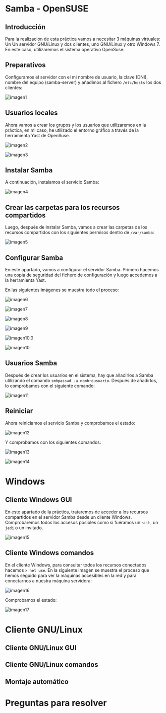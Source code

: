 # Samba - OpenSUSE

## Introducción

Para la realización de esta práctica vamos a necesitar 3 máquinas virtuales: Un Un servidor GNU/Linux y dos clientes, uno GNU/Linux y otro Windows 7. En este caso, utilizaremos el sistema operativo OpenSuse.

## Preparativos

Configuramos el servidor con el mi nombre de usuario, la clave (DNI), nombre del equipo (samba-server) y añadimos al fichero `/etc/hosts` los dos clientes:

![imagen1](./images/01.png)

## Usuarios locales

Ahora vamos a crear los grupos y los usuarios que utilizaremos en la práctica, en mi caso, he utilizado el entorno gráfico a través de la herramienta Yast de OpenSuse.

![imagen2](./images/02.png)

![imagen3](./images/03.png)

## Instalar Samba

A continuación, instalamos el servicio Samba:

![imagen4](./images/04.png)

## Crear las carpetas para los recursos compartidos

Luego, después de instalar Samba, vamos a crear las carpetas de los recursos compartidos con los siguientes permisos dentro de `/var/samba`:

![imagen5](./images/05.png)

## Configurar Samba

En este apartado, vamos a configurar el servidor Samba. Primero hacemos una copia de seguridad del fichero de configuración y luego accedemos a la herramienta Yast.

En las siguientes imágenes se muestra todo el proceso:

![imagen6](./images/06.png)

![imagen7](./images/07.png)

![imagen8](./images/08.png)

![imagen9](./images/09.png)

![imagen10.0](./images/10.0.png)

![imagen10](./images/10.png)

## Usuarios Samba

Después de crear los usuarios en el sistema, hay que añadirlos a Samba utilizando el comando `smbpasswd -a nombreusuario`. Después de añadirlos, lo comprobamos con el siguiente comando:

![imagen11](./images/11.png)

## Reiniciar

Ahora reiniciamos el servicio Samba y comprobamos el estado:

![imagen12](./images/12.png)

Y comprobamos con los siguientes comandos:

![imagen13](./images/13.png)

![imagen14](./images/14.png)

# Windows

## Cliente Windows GUI

En este apartado de la práctica, trataremos de acceder a los recursos compartidos en el servidor Samba desde un cliente Windows. Comprobaremos todos los accesos posibles como si fuéramos un `sith`, un `jedi` o un invitado.

![imagen15](./images/15.png)

## Cliente Windows comandos

En el cliente Windows, para consultar todos los recursos conectados hacemos `> net use`. En la siguiente imagen se muestra el proceso que hemos seguido para ver la máquinas accesibles en la red y para conectarnos a nuestra máquina servidora:

![imagen16](./images/16.png)

Comprobamos el estado:

![imagen17](./images/17.png)

# Cliente GNU/Linux

## Cliente GNU/Linux GUI



## Cliente GNU/Linux comandos

## Montaje automático

# Preguntas para resolver
